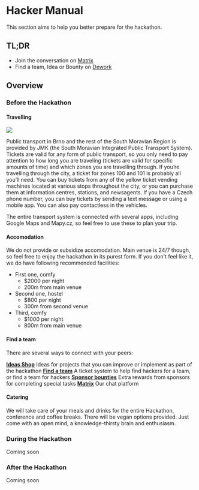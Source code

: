 # Hacker Manual

This section aims to help you better prepare for the hackathon.

## TL;DR

* Join the conversation on [Matrix](https://matrix.to/#/#ethbrno:gwei.cz)
* Find a team, Idea or Bounty on [Dework](https://dework.ethbrno.cz)

## Overview

### Before the Hackathon

#### Travelling 
![](/icons/map.svg) 

Public transport in Brno and the rest of the South Moravian Region is provided by JMK (the South Moravian Integrated Public Transport System). Tickets are valid for any form of public transport, so you only need to pay attention to how long you are traveling (tickets are valid for specific amounts of time) and which zones you are travelling through. If you’re travelling through the city, a ticket for zones 100 and 101 is probably all you’ll need. You can buy tickets from any of the yellow ticket vending machines located at various stops throughout the city, or you can purchase them at information centres, stations, and newsagents. If you have a Czech phone number, you can buy tickets by sending a text message or using a mobile app. You can also pay contactless in the vehicles.

The entire transport system is connected with several apps, including Google Maps and Mapy.cz, so feel free to use these to plan your trip.

#### Accomodation
We do not provide or subsidize accomodation. Main venue is 24/7 though, so feel free to enjoy the hackathon in its purest form. If you don't feel like it, we do have following recommended facilities:

* First one, comfy
    * $2000 per night
    * 200m from main venue
* Second one, hostel 
    * $800 per night
    * 300m from second venue
* Third, comfy
    * $1000 per night
    * 800m from main venue


#### Find a team
There are several ways to connect with your peers:

[**Ideas Shop**](https://app.dework.xyz/ethbrno/ideas-shop/view/board-l8awhuan)
Ideas for projects that you can improve or implement as part of the hackathon
[**Find a team**](https://)
A ticket system to help find hackers for a team, or find a team for hackers
[**Sponsor bounties**](https://)
Extra rewards from sponsors for completing special tasks
[**Matrix**](https://)
Our chat platform

#### Catering
We will take care of your meals and drinks for the entire Hackathon, conference and coffee breaks. There will be vegan options provided. Just come with an open mind, a knowledge-thirsty brain and enthusiasm. 


### During the Hackathon

Coming soon 

### After the Hackathon

Coming soon

